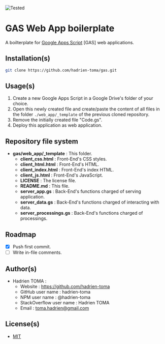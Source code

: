 ![Tested](https://img.shields.io/badge/Tests-done-green.svg)
# GAS Web App boilerplate
A boilterplate for [Google Apps Script](https://developers.google.com/apps-script/) [GAS] web applications.

## Installation(s)
```bash
git clone https://github.com/hadrien-toma/gas.git
```

## Usage(s)
1. Create a new Google Apps Script in a Google Drive's folder of your choice.
2. Open this newly created file and create/paste the content of all files in the folder `./web_app/_template` of the previous cloned repository.
3. Remove the initially created file "Code.gs".
4. Deploy this application as web application.

## Repository file system
* **gas/web_app/_template** : This folder.
  * **client_css.html** : Front-End's CSS styles.
  * **client_html.html** : Front-End's HTML.
  * **client_index.html** : Front-End's index HTML.
  * **client_js.html** : Front-End's JavaScript.
  * **LICENSE** : The license file.
  * **README.md** : This file.
  * **server_app.gs** : Back-End's functions charged of serving application.
  * **server_data.gs** : Back-End's functions charged of interacting with data.
  * **server_processings.gs** : Back-End's functions charged of processings.

## Roadmap
- [x] Push first commit.
- [ ] Write in-file comments.

## Author(s)
* Hadrien TOMA :
  * Website : https://github.com/hadrien-toma
  * GitHub user name : hadrien-toma
  * NPM user name : @hadrien-toma
  * StackOverflow user name : Hadrien TOMA
  * Email : [toma.hadrien@gmail.com](mailto:toma.hadrien@gmail.com?Subject=About%20gas%2Fweb_app%2F_template)

## License(s)
* [MIT](https://github.com/hadrien-toma/gas/blob/master/web_app/_template/LICENSE)
